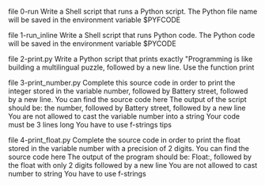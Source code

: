 file 0-run Write a Shell script that runs a Python script.
The Python file name will be saved in the environment variable $PYFCODE

file 1-run_inline  Write a Shell script that runs Python code.
The Python code will be saved in the environment variable $PYCODE

file 2-print.py  Write a Python script that prints exactly "Programming is like building a multilingual puzzle, followed by a new line.
Use the function print

file 3-print_number.py Complete this source code in order to print the integer stored in the variable number, followed by Battery street, followed by a new line.
You can find the source code here
The output of the script should be:
the number, followed by Battery street,
followed by a new line
You are not allowed to cast the variable number into a string
Your code must be 3 lines long
You have to use f-strings tips

file  4-print_float.py  Complete the source code in order to print the float stored in the variable number with a precision of 2 digits.
You can find the source code here
The output of the program should be:
Float:, followed by the float with only 2 digits
followed by a new line
You are not allowed to cast number to string
You have to use f-strings


